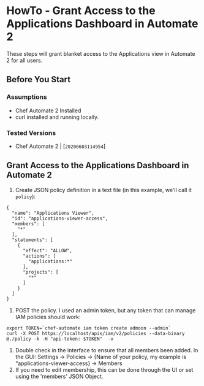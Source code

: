 # HowTo - Grant Access to the Applications Dashboard in Automate 2

These steps will grant blanket access to the Applications view in Automate 2 for all users.

## Before You Start

### Assumptions

* Chef Automate 2 Installed
* curl installed and running locally.

### Tested Versions

* Chef Automate 2 | [`20200603114954`]

## Grant Access to the Applications Dashboard in Automate 2

1. Create JSON policy definition in a text file (in this example, we'll call it `policy`): 
```
{
  "name": "Applications Viewer",
  "id": "applications-viewer-access",
  "members": [
    "*"
  ],
  "statements": [
    {
      "effect": "ALLOW",
      "actions": [
        "applications:*"
      ],
      "projects": [
        "*"
      ]
    }
  ]
}
```
1. POST the policy. I used an admin token, but any token that can manage IAM policies should work:
```
export TOKEN=`chef-automate iam token create admoon --admin`
curl -X POST https://localhost/apis/iam/v2/policies --data-binary @./policy -k -H "api-token: $TOKEN"  -v
```
1. Double check in the interface to ensure that all members been added. In the GUI: Settings -> Policies -> {Name of your policy, my example is “applications-viewer-access} -> Members
1. If you need to edit membership, this can be done through the UI or set using the 'members' JSON Object.